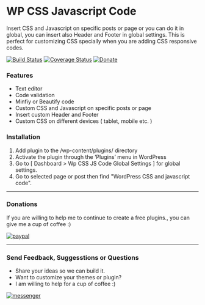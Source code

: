# WP CSS Javascript Code

Insert CSS and Javascript on specific posts or page or you can do it in global, you can insert also Header and Footer in global settings. This is perfect for customizing CSS specially when you are adding CSS responsive codes.


[![Build Status](http://img.shields.io/travis/badges/badgerbadgerbadger.svg?style=flat-square)](https://wordpress.org) [![Coverage Status](http://img.shields.io/coveralls/badges/badgerbadgerbadger.svg?style=flat-square)](https://coveralls.io/r/badges/badgerbadgerbadger) [![Donate](https://img.shields.io/badge/Donate-PayPal-green.svg)](https://www.paypal.me/jundellagbo)

### Features

- Text editor
- Code validation
- Minfiy or Beautify code
- Custom CSS and Javascript on specific posts or page
- Insert custom Header and Footer
- Custom CSS on different devices ( tablet, mobile etc. )

### Installation

1. Add plugin to the /wp-content/plugins/ directory
2. Activate the plugin through the ‘Plugins’ menu in WordPress
3. Go to [ Dashboard > Wp CSS JS Code Global Settings ] for global settings.
4. Go to selected page or post then find "WordPress CSS and javascript code".

---

### Donations

If you are willing to help me to continue to create a free plugins., you can give me a cup of coffee :) 

[![paypal](https://www.paypalobjects.com/en_US/i/btn/btn_donateCC_LG.gif)](https://www.paypal.me/jundellagbo)

---

### Send Feedback, Suggesstions or Questions

- Share your ideas so we can build it.
- Want to customize your themes or plugin?
- I am willing to help for a cup of coffee :)

[![messenger](https://img.shields.io/badge/Send%20to-Messenger-blue.svg)](https://m.me/jundell.ictned.ph)
